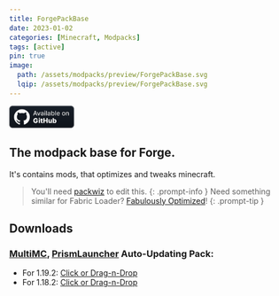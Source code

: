 ```yaml
---
title: ForgePackBase
date: 2023-01-02
categories: [Minecraft, Modpacks]
tags: [active]
pin: true
image:
  path: /assets/modpacks/preview/ForgePackBase.svg
  lqip: /assets/modpacks/preview/ForgePackBase.svg
---
```

<a href="https://github.com/Den4enko/ForgePackBase"><img alt="SourceCode" height="40" src="/assets/badges/github_vector.svg"></a>

## The modpack base for Forge.
It's contains mods, that optimizes and tweaks minecraft.
> You'll need [packwiz](https://packwiz.infra.link/) to edit this.
{: .prompt-info }
> Need something similar for Fabric Loader? [Fabulously Optimized](https://github.com/Fabulously-Optimized/fabulously-optimized)!
{: .prompt-tip }
## Downloads
### [MultiMC](https://multimc.org/), [PrismLauncher](https://prismlauncher.org/) Auto-Updating Pack:
-  For 1.19.2: [Click or Drag-n-Drop](/ForgePackBase/1.19.2/ForgePackBase.zip)
-  For 1.18.2: [Click or Drag-n-Drop](/ForgePackBase/1.18.2/ForgePackBase.zip)
